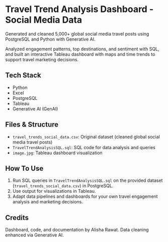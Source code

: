 # Travel Trend Analysis Dashboard - Social Media Data

Generated and cleaned 5,000+ global social media travel posts using PostgreSQL and Python with Generative AI.

Analyzed engagement patterns, top destinations, and sentiment with SQL, and built an interactive Tableau dashboard with maps and time trends to support travel marketing decisions.

## Tech Stack

- Python
- Excel
- PostgreSQL
- Tableau
- Generative AI (GenAI)

## Files & Structure

- `travel_trends_social_data.csv`: Original dataset (cleaned global social media travel posts)
- `TravelTrendAnalysisSQL.sql`: SQL code for data analysis and queries
- `image.jpg`: Tableau dashboard visualization

## How To Use

1. Run SQL queries in `TravelTrendAnalysisSQL.sql` on the provided dataset (`travel_trends_social_data.csv`) in PostgreSQL.
2. Use output for visualizations in Tableau.
3. Adapt data pipelines and dashboards for your own travel engagement analysis and marketing decisions.

## Credits

Dashboard, code, and documentation by Alisha Rawat. Data cleaning enhanced via Generative AI.
